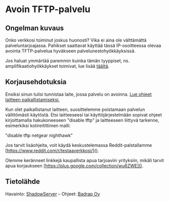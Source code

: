 # Avoin TFTP-palvelu

## Ongelman kuvaus

Onko verkkosi toiminut joskus huonosti? Vika ei aina ole välttämättä palveluntarjoajassa. Pahikset saattavat käyttää tässä IP-osoitteessa olevaa avointa TFTP-palvelua hyväkseen palvelunestohyökkäyksissä.

Jos haluat ymmärtää paremmin kuinka tämän tyyppiset, ns. amplifikaatiohyökkäykset toimivat, lue lisää [täältä](./categories.md#amplifikaatiohyokkaykset).

## Korjausehdotuksia

Ensiksi sinun tulisi tunnistaa laite, jossa palvelu on avoinna. [Lue ohjeet laitteen paikallistamiseksi.](./locate.md)

Kun olet paikallistanut laitteen, suosittelemme poistamaan palvelun välittömästi käytöstä. Etsi laitteeseesi tai käyttöjärjestelmään sopivat ohjeet kirjoittamalla hakukoneeseen "disable tftp" ja laitteeseen liittyvä tarkenne, esimerkiksi kotireitittimen malli:

"disable tftp netgear nighthawk"

Jos tarvit lisäohjeita, voit käydä keskustelemassa Reddit-palstallamme [https://www.reddit.com/r/testaaverkkosi/]().

Olemme keränneet linkkejä kaupallista apua tarjoaviin yrityksiin, mikäli tarvit apua korjaukseen [https://plus.google.com/collection/wu6ZWE]().

## Tietolähde

Havainto: [ShadowServer](https://www.shadowserver.org/) – Ohjeet: [Badrap Oy](https://badrap.io/)
